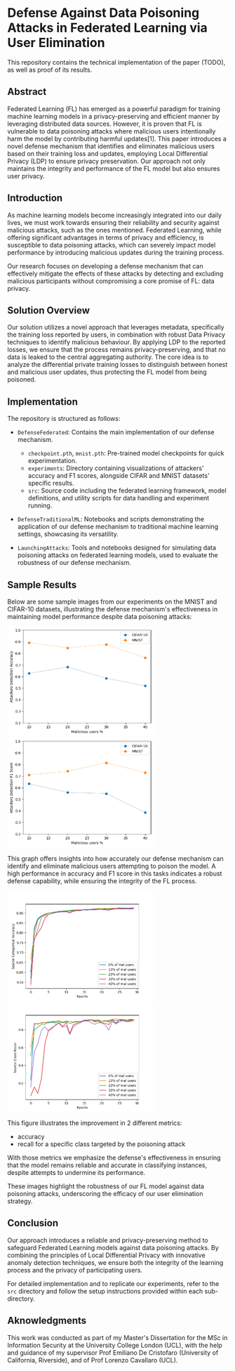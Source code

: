 # Defense Against Data Poisoning Attacks in Federated Learning via User Elimination

This repository contains the technical implementation of the paper (TODO), as well as proof of its results.

## Abstract

Federated Learning (FL) has emerged as a powerful paradigm for training machine learning models in a privacy-preserving and efficient manner by leveraging distributed data sources. However, it is proven that FL is vulnerable to data poisoning attacks where malicious users intentionally harm the model by contributing harmful updates[1]. This paper introduces a novel defense mechanism that identifies and eliminates malicious users based on their training loss and updates, employing Local Differential Privacy (LDP) to ensure privacy preservation. Our approach not only maintains the integrity and performance of the FL model but also ensures user privacy.

## Introduction

As machine learning models become increasingly integrated into our daily lives, we must work towards ensuring their reliability and security against malicious attacks, such as the ones mentioned. Federated Learning, while offering significant advantages in terms of privacy and efficiency, is susceptible to data poisoning attacks, which can severely impact model performance by introducing malicious updates during the training process. 

Our research focuses on developing a defense mechanism that can effectively mitigate the effects of these attacks by detecting and excluding malicious participants without compromising a core promise of FL: data privacy.

## Solution Overview

Our solution utilizes a novel approach that leverages metadata, specifically the training loss reported by users, in combination with robust Data Privacy techniques to identify malicious behaviour. By applying LDP to the reported losses, we ensure that the process remains privacy-preserving, and that no data is leaked to the central aggregating authority. The core idea is to analyze the differential private training losses to distinguish between honest and malicious user updates, thus protecting the FL model from being poisoned.

## Implementation

The repository is structured as follows:

- `DefenseFederated`: Contains the main implementation of our defense mechanism.
  - `checkpoint.pth`, `mnist.pth`: Pre-trained model checkpoints for quick experimentation.
  - `experiments`: Directory containing visualizations of attackers' accuracy and F1 scores, alongside CIFAR and MNIST datasets' specific results.
  - `src`: Source code including the federated learning framework, model definitions, and utility scripts for data handling and experiment running.

- `DefenseTraditionalML`: Notebooks and scripts demonstrating the application of our defense mechanism to traditional machine learning settings, showcasing its versatility.

- `LaunchingAttacks`: Tools and notebooks designed for simulating data poisoning attacks on federated learning models, used to evaluate the robustness of our defense mechanism.

## Sample Results

Below are some sample images from our experiments on the MNIST and CIFAR-10 datasets, illustrating the defense mechanism's effectiveness in maintaining model performance despite data poisoning attacks:

<img src="./DefenseFederated/results/attackers_detection_accuracy.png" alt="image alt text" width="333" height="250"> <img src="./DefenseFederated/results/attackers_detection_f1.png" alt="image alt text" width="333" height="250">

This graph offers insights into how accurately our defense mechanism can identify and eliminate malicious users attempting to poison the model. A high performance in accuracy and F1 score in this tasks indicates a robust defense capability, while ensuring the integrity of the FL process.


<img src="./DefenseFederated/results/mnist/defending/accs_many_kmeans.png" alt="CIFAR Accuracy Comparison" width="333" height="250"> <img src="./DefenseFederated/results/mnist/defending/rec_many_kmeans.png" alt="MNIST Recall Improvement" width="333" height="250">


This figure illustrates the improvement in 2 different metrics:
 - accuracy 
 - recall for a specific class targeted by the poisoning attack

With those metrics we emphasize the defense's effectiveness in ensuring that the model remains reliable and accurate in classifying instances, despite attempts to undermine its performance.

These images highlight the robustness of our FL model against data poisoning attacks, underscoring the efficacy of our user elimination strategy.

## Conclusion

Our approach introduces a reliable and privacy-preserving method to safeguard Federated Learning models against data poisoning attacks. By combining the principles of Local Differential Privacy with innovative anomaly detection techniques, we ensure both the integrity of the learning process and the privacy of participating users.

For detailed implementation and to replicate our experiments, refer to the `src` directory and follow the setup instructions provided within each sub-directory.

## Aknowledgments

This work was conducted as part of my Master's Dissertation for the MSc in Information Security at the University College London (UCL), with the help and guidance of my supervisor Prof Emiliano De Cristofaro (University of California, Riverside), and of Prof Lorenzo Cavallaro (UCL).